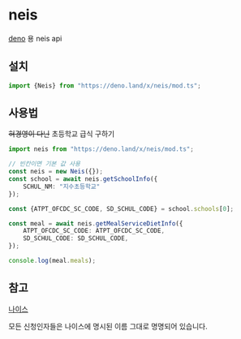 # neis

[deno](https://deno.land/) 용 neis api

## 설치

```ts
import {Neis} from "https://deno.land/x/neis/mod.ts";
```

## 사용법

~~혀경영이 다닌~~ 초등학교 급식 구하기

```ts
import neis from "https://deno.land/x/neis/mod.ts";

// 빈칸이면 기본 값 사용
const neis = new Neis({});
const school = await neis.getSchoolInfo({
    SCHUL_NM: "지수초등학교"
});

const {ATPT_OFCDC_SC_CODE, SD_SCHUL_CODE} = school.schools[0];

const meal = await neis.getMealServiceDietInfo({
    ATPT_OFCDC_SC_CODE: ATPT_OFCDC_SC_CODE,
    SD_SCHUL_CODE: SD_SCHUL_CODE,
});

console.log(meal.meals);
```

## 참고

[나이스](https://open.neis.go.kr/portal/data/dataset/searchDatasetPage.do#)

모든 신청인자들은 나이스에 명시된 이름 그대로 명명되어 있습니다.
